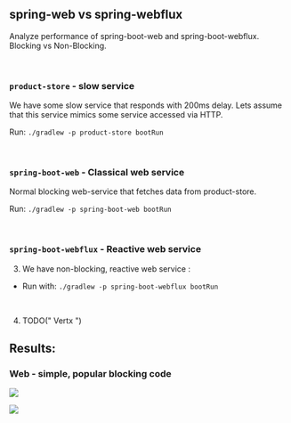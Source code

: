 ## spring-web vs spring-webflux
Analyze performance of spring-boot-web and spring-boot-webflux. Blocking vs Non-Blocking.

<br>

### `product-store` - slow service

We have some slow service that responds with 200ms delay. Lets assume that this service mimics some service accessed via HTTP. 

Run: `./gradlew -p product-store bootRun`

<br>

### `spring-boot-web` - Classical web service

Normal blocking web-service that fetches data from product-store.

Run: `./gradlew -p spring-boot-web bootRun`

<br>

### `spring-boot-webflux` - Reactive web service

3. We have non-blocking, reactive web service : <br>

* Run with: `./gradlew -p spring-boot-webflux bootRun`

<br>

4. TODO(" Vertx ")


## Results: 

### Web - simple, popular blocking code

![](https://github.com/braintelligencePL/playgrounds/blob/master/images/web_10000.png)

![](https://github.com/braintelligencePL/playgrounds/blob/master/images/web_14000.png)
